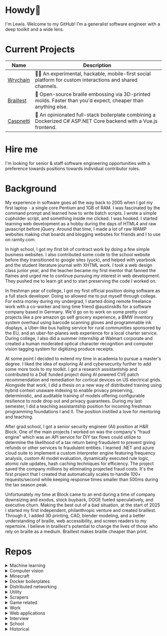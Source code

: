 <h1>
Howdy🤠
</h1>

<p>
I'm Lewis. Welcome to my GitHub! I'm a generalist software engineer with a deep toolkit and a wide lens.
</p>

<h1>Current Projects</h1>

| Name | Description |
| --- | --- |
| [Wrychain](https://github.com/Wrychain) | ⛓️‍💥 An experimental, hackable, mobile-first social platform for custom interactions and shared channels. |
| [Braillest](https://github.com/Braillest) | 🦮 Open-source braille embossing via 3D-printed molds. Faster than you'd expect, cheaper than anything else. |
| [Caspnetti](https://github.com/ramity/caspnetti) |  🍝 An opinionated full-stack boilerplate combining a Dockerized C# ASP.NET Core backend with a Vue.js frontend. |

<h1>Hire me</h1>

<p>
I'm looking for senior & staff software engineering opportunities with a preference towards positions towards individual contributor roles.
</p>

<h1>Background</h1>

<p>
My experience in software goes all the way back to 2005 when I got my first laptop - a single core Pentium and 1GB of RAM. I was fascinated by the command prompt and learned how to write batch scripts. I wrote a simple cupholder script, and something inside me clicked. I was hooked. I started learning web development as a hobby during the days of HTML4 and raw javascript before jQuery. Around that time, I made a lot of raw WAMP websites making chat boards and blogging websites for friends and I to use on ramity.com.
</p>

<p>
In high school, I got my first bit of contract work by doing a few simple business websites. I also contributed some code to the school website before they transitioned to google sites (yuck), and helped with yearbook and the student literature journal with XHTML work. I took a web design class junior year, and the teacher became my first mentor that fanned the flames and urged me to continue pursuing my interest in web development. They pushed me to learn git and to start preserving the code I worked on.
</p>

<p>
In freshman year of college, I got my first official position doing software as a full stack developer. Doing so allowed me to put myself through college. For extra money during my undergrad, I started doing remote freelance work with a co-worker and long time friend @austinsk8s for a software company based in Germany. We'd go on to work on some pretty cool projects like a pre amazon go self grocery experience, a BMW inventory system overhaul using barcode scanning gloves and programmable ink displays, a Uber-like bus hailing service for rural communities sponsored by the EU, and an uber-for-planes web experience for a local charter service. During college, I also did a summer internship at Walmart corporate and created a human moderated optical character recognition and computer vision tagging system for digitizing produce receipts.
</p>

<p>
At some point I decided to extend my time in academia to pursue a master's degree. I liked the idea of exploring AI and cybersecurity further to add some more tools to my toolkit. I got a research assistantship and contributed to a DoE funded project doing AI powered CVE patch recommendation and remediation for cortical devices on US electrical grids. Alongside that work, I did a thesis on a new way of distributed training using hybrid context unaware indexing to enable privacy preserving, deterministic, and auditable training of models offering configurable resilience to node drop out and privacy guarantees. During my last semester, I did a teaching assistantship position for incoming freshman programming foundations I and II. The position instilled a love for mentoring and teaching.
</p>

<p>
After grad school, I got a senior security engineer (AI) position at H&R Block. One of the main projects I worked on was the company's "fraud engine" which was an API service for DIY tax flows could utilize to determine the likelihood of a tax return being fraudulent to prevent giving refunds or other services to fraudulent entities. I learned .NET and azure cloud suite to implement a custom interpreter engine featuring frequency analysis, custom AI model evaluation, dynamically executed rule logic, atomic rule updates, hash caching techniques for efficiency. The project saved the company millions by eliminating projected fraud costs. It's the first project that I created that automatically scales to handle 100+ requests/second while keeping response times smaller than 500ms during the tax season peak.
</p>

<p>
Unfortunately my time at Block came to an end during a time of company downsizing and exodus, stock buyback, DOGE fueled speculatively, and executive churn. Making the best out of a bad situation, at the start of 2025 I started my first independent, philanthropic venture and created <a src="https://braillest.com">braillest</a>. Through it, I added 3D printing, CAD, blender modeling, and a better understanding of braille, web accessibility, and screen readers to my repertoire. I believe in braillest's potential to change the lives of those who rely on braille as a medium. Braillest makes braille cheaper than print.
</p>

<h1>Repos</h1>

<details>
<summary>Machine learning</summary>

| Name | Description |
| --- | --- |
| [clerk](https://github.com/ramity/clerk) | We have AI-generated pull requests at home with Docker, Ollama, and Gitlab. |
| [conjure](https://github.com/ramity/conjure) | A code generation experiment. All code must be generated via the use of generator scripts or ChatGPT responses. |
| [VED pwn](https://github.com/ramity/VED-pwn) | An ML experiment showing vehicle OBDII data is a uniquely identifiable. Utilizes the VED dataset detailed [here](https://arxiv.org/abs/1905.02081) |

</details>

<details>
<summary>Computer vision</summary>

| Name | Description |
| --- | --- |
| [athena](https://github.com/ramity/athena) | A docker setup for opencv experiments featuring a locally compiled version of opencv for more features and formats |
| [apexCV](https://github.com/ramity/apexcv) | [Incomplete] A computer vision framework/toolset for scraping Apex Legends videos for meaningful data and statistics over time |
| [opencv table detection](https://github.com/ramity/opencv-table-detection) | A simple table detection apporach created entirely with opencv |
| [lane detection](https://github.com/ramity/lane-detection) | A simple lane detection program created entirely with opencv |
| [opencv text detection](https://github.com/ramity/opencv-text-detection) | A simple text detection approach created entirely with opencv |
| [edge detection comparison](https://github.com/ramity/edge-detection-comparison) | A simple script to compare different forms of edge detection with opencv |
| [optical flow](https://github.com/ramity/optical-flow) | A simple script to perform optical flow with opencv |
</details>

<details>
<summary>Minecraft</summary>

| Name | Description |
| --- | --- | 
| [minecraft](https://github.com/ramity/minecraft) | A dockerized vanilla minecraft setup. |
| [vault hunters 3](https://github.com/ramity/vault-hunters-3) | A painless and fully featured dockerized server for the Vault Hunters 3 modpack. Now with ramdisk support! |
</details>

<details>
<summary>Docker boilerplates</summary>

| Name | Description |
| --- | --- | 
| [DLNA-kickstart](https://github.com/ramity/DLNA-kickstart) | A repo to kickstart a [D]ocker powered [L]inux image running a [N]ode [N]ativescript [A]ngular stack. |
| [DLAMPS-kickstart](https://github.com/ramity/DLAMPS-kickstart) | A repo to kickstart a [D]ocker powered [L]inux image running an [A]pache [M]ySQL [P]HP [S]ymfony stack. |
| [soothsayer](https://github.com/ramity/soothsayer) | A simple flask boilerplate for quickly creating web accessible applications created during my walmart internship. |
</details>

<details>
<summary>Distributed networking</summary>

| Name | Description |
| --- | --- | 
| [theia](https://github.com/ramity/theia) | [Incomplete] A stab at allowing opencv operations to be performed by a pool of machines. |
| [ramium](https://github.com/ramity/ramium) | [Incomplete] A hybrid blockchain network experiment featuring a global PoS blockchain with PoW subchains. |
</details>

<details>
<summary>Utility</summary>

| Name | Description |
| --- | --- |
| [iris](https://github.com/ramity/iris) | A suite of tools for key management (generation, distribution, storage, rotation), en/decryption of data, and validation of integrity and authenticity of data. Created for communicating over unsecure channels |
| [ssh-scripts](https://github.com/ramity/ssh-scripts) | Dead simple ssh-agent start and stop scripts to prevent terminals from creating multiple ssh-agent processes |
| [virtual-host-manager](https://github.com/ramity/virtual-host-manager) | Client based interface to quickly set up virtual hosts on development machines |
</details>

<details>
<summary>Scrapers</summary>

| Name | Description |
| --- | --- |
| [discord wordle processor](https://github.com/ramity/discord-wordle-processor) | Discover your discord server's Wordle leaderboard and finally settle who reigns supreme! Calculate detailed statistics from shared results like share count, current and max streak, weighted score, offByOne count, average % per guess, and more! |
| [potflip](https://github.com/ramity/potflip) | [Deprecated] RSbuddy is no longer supported. See README for notice. This repo contains a few php scripts to assist in flipping potions for a profit in osrs using the rsbuddy API. See README for example output. |
| [wowah](https://github.com/ramity/wowah) | [Deprecated] A simple data scraper for loading and parsing the WoW auction house api. |
| [twitchScrape](https://github.com/ramity/TwitchScrape) | A twitch stream data scraper that enables side-by-side parsing of the downloaded byte stream with opencv. |
| [typho](https://github.com/ramity/typho) | [Incomplete] The beginnings of a stock data scraper that cross-references alphaadvantage stock data and google trend data |
| [trade-paint](https://github.com/ramity/trade-paint) | [Incomplete] A simple autolist.com scraper to populate and filter available vehicles |
</details>

<details>
<summary>Game related</summary>

| Name | Description |
| --- | --- | 
| [world-sim](https://github.com/ramity/world-sim) | [Incomplete] The beginnings of the backend for a game that never quite took off. Left for reference |
| [Bent](https://github.com/ramity/Bent) | A simple game that uses a php websocket backend and electron frontend + three.js for rendering. |
| [Bent-Client](https://github.com/ramity/Bent-Client) | An electron client for a simple game |
| [js-map-generator](https://github.com/ramity/js-map-generator) | Simple but effective rogue-like map generator. Featured on my LinkedIn. View [here](http://ramity.github.io/js-map-generator/) |
</details>

<details>
<summary>Work</summary>

| Name | Description |
| --- | --- | 
| [CTTP-Lab-Cert](https://github.com/ramity/CTTP-Lab-Cert) | [Deprecated] - Moved to private phabricator repo. One of my first projects at CTTP. Left for reference. Features a self created google spreadsheet clone for managing lab certifications |
| [Storyline-AJAX-integration](https://github.com/ramity/Storyline-AJAX-integration) | Sweet and simple AJAX implementation to hack in functionality of getting grade values out of a Storyline application. |
</details>

<details>
<summary>Web applications</summary>

| Name | Description |
| --- | --- | 
| [micro](https://github.com/ramity/micro) | [Incomplete] The beginnings of a micro management interface for logging and inventorying food, clothes, and events. Left for reference and inspiration |
| [assistant](https://github.com/ramity/assistant) | [Incomplete] A simple micromanager for managing food, finances, closet, and time tracking |
| [ally](https://github.com/ramity/ally) | A companion hub |
</details>

<details>
<summary>Interview</summary>

| Name | Description |
| --- | --- | 
| [supply-pike-interview](https://github.com/ramity/supply-pike-interview) | Timed programming interview questions from local software development firm, Supply Pike. |
</details>

<details>
<summary>School</summary>

| Name | Description |
| --- | --- | 
| [Caesar-Cipher](https://github.com/ramity/Caesar-Cipher) | Sweet and simple sub 70 line functioning and interactive Caesar Cipher written in MIPS32 assembly |
| [CSCE-4853-HW5](https://github.com/ramity/CSCE-4853-HW5) | Interactive single-threaded SHA256 brute force password cracking tool given known hash and configurable password rules (min and max length, character set, salt, and more). |
| [CSCE-2004-HW6](https://github.com/ramity/CSCE-2004-HW6) | Solution, instructions, and helper code for Programming Foundations I's homework 6 |
| [phabricator-setup-doc](https://github.com/ramity/phabricator-setup-doc) | A fancy phabricator setup doc created for a technical writing class. |
| [CSCE-5703-HW](https://github.com/ramity/CSCE-5703-HW) | Homeworks from CSCE-5703 |
| [CSCE-5563-HW3](https://github.com/ramity/CSCE-5563-HW3) | Two pytorch projects: "dl3-actual" being GRU with a self defined backward propagation method, and "dl3-bonus" being a bidirectional LSTM using the highly undocumented nn.CTCLoss function to solve MNIST |
| [CSCE-5693-lab-2](https://github.com/ramity/CSCE-5693-lab-2) | GPU programming lab 2 |
| [capstone](https://github.com/ramity/capstone) | A simple pure CV approach for the autonomous navigation of a standardized robotics playing field. |
| [CSCE-4813-HW1](https://github.com/ramity/CSCE-4813-HW1) | Computer graphics homework #1 detailed [here](http://www.csce.uark.edu/~jgauch/4813/S19/projects/project1/project1.pdf) |
| [algo-hw9](https://github.com/ramity/algo-hw9) | Algorithms homework #9 |
| [algo-hw7](https://github.com/ramity/algo-hw7) | Algorithms homework #7 |
| [algo-hw4](https://github.com/ramity/algo-hw4) | Algorithms homework #4 |
| [AVL-tree](https://github.com/ramity/AVL-tree) | A simple AVL tree implemented in c++. For more details see: https://en.wikipedia.org/wiki/AVL_tree |
| [CSCE-4523-HW](https://github.com/ramity/CSCE-4523-HW) | Repo containing all homeworks for completed Database Management Systems class |
| [spring-2018-notes](https://github.com/ramity/spring-2018-notes) | Notes covering software engineering (CSCE 3513), autonomous robotics (CSCE 4013), advanced data structures (CSCE 4263), database management systems (CSCE 4523), and some miscellaneous ramblings |
| [Trees](https://github.com/ramity/Trees) | BST and AVL trees implemented in c++. For more details see: https://en.wikipedia.org/wiki/Binary_search_tree https://en.wikipedia.org/wiki/AVL_tree |
| [CSCE-4013-hw2](https://github.com/ramity/CSCE-4013-hw2) | The second homework assignment for the Autonomous Robotics course |
| [VectorInt](https://github.com/ramity/VectorInt) | A school project driven integer specific clone of the famous C++ vector class |
| [RegisterClient](https://github.com/ramity/RegisterClient) | Register client (Android app) for accessing the server-side API. Developed using Android Studio. |
| [RegisterAPI-Java](https://github.com/ramity/RegisterAPI-Java) | Server-side register API. Developed in Java (w/ Spring) using the Eclipse IDE. Mavenized. |
| [RegisterAPIDataDefinition](https://github.com/ramity/RegisterAPIDataDefinition) | SQL to create the backing database for the Register API project. |
| [Producer-Consumer](https://github.com/ramity/Producer-Consumer) | A multi-threaded producer-consumer implementation utilizing a shared bounded buffer. Created for an assignment. Written in java |
| [CSCE-2014-lab13](https://github.com/ramity/CSCE-2014-lab13) | Programming Foundations II - Lab 13 |
| [CSCE-2014-A1](https://github.com/ramity/CSCE-2014-A1) | Programming Foundations II - Assignment 1 |
| [CSCE-2004-Lab13](https://github.com/ramity/CSCE-2004-Lab13) | Programming Foundations I - Lab 13 |
| [CSCE-2004-Lab12](https://github.com/ramity/CSCE-2004-Lab12) | Programming Foundations I - Lab 12 |
| [CSCE-2004-Lab11](https://github.com/ramity/CSCE-2004-Lab11) | Programming Foundations I - Lab 11 |
| [CSCE-2004-A7](https://github.com/ramity/CSCE-2004-A7) | Programming Foundations I - Assignment 7 |
| [CSCE-2004-A6](https://github.com/ramity/CSCE-2004-A6) | Programming Foundations I - Assignment 6 |
| [CSCE-2004-A5](https://github.com/ramity/CSCE-2004-A5) | Programming Foundations I - Assignment 5 |
| [CSCE-2004-Lab10](https://github.com/ramity/CSCE-2004-Lab10) | Programming Foundations I - Lab 10 |
| [CSCE-2004-Lab09](https://github.com/ramity/CSCE-2004-Lab09) | Programming Foundations I - Lab 9 |
| [CSCE-2004-Lab08](https://github.com/ramity/CSCE-2004-Lab08) | Programming Foundations I - Lab 8 |
| [CSCE-2004-Lab07](https://github.com/ramity/CSCE-2004-Lab07) | Programming Foundations I - Lab 7 |
| [CSCE-2004-Lab06](https://github.com/ramity/CSCE-2004-Lab06) | Programming Foundations I - Lab 6 |
| [CSCE-2004-Lab05](https://github.com/ramity/CSCE-2004-Lab05) | Programming Foundations I - Lab 5 |
| [CSCE-2004-Lab04](https://github.com/ramity/CSCE-2004-Lab04) | Programming Foundations I - Lab 4 |
| [CSCE-2004-Lab03](https://github.com/ramity/CSCE-2004-Lab03) | Programming Foundations I - Lab 3 |
| [CSCE-2004-Lab02](https://github.com/ramity/CSCE-2004-Lab02) | Programming Foundations I - Lab 2 |
| [CSCE-2004-Lab01](https://github.com/ramity/CSCE-2004-Lab01) | Programming Foundations I - Lab 1 |
| [CSCE-2004-A4](https://github.com/ramity/CSCE-2004-A4) | Programming Foundations I - Assignment 4 |
| [CSCE-2004-A3](https://github.com/ramity/CSCE-2004-A3) | Programming Foundations I - Assignment 3 |
| [CSCE-2004-A2](https://github.com/ramity/CSCE-2004-A2) | Programming Foundations I - Assignment 2 |
| [CSCE-2004-A1](https://github.com/ramity/CSCE-2004-A1) | Programming Foundations I - Assignment 1 |
| [GNEG-1103-electronics](https://github.com/ramity/GNEG-1103-electronics) | Some simple Arduino scripts created for the electronics section of the general engineering course. |
</details>

<details>
<summary>Historical</summary>

| Name | Description |
| --- | --- | 
| [Mirai](https://github.com/ramity/Mirai) | Source code from the original mirai botnet hack forum post. Prior to its release on the forum, it was attributed to having created some of the largest botnets and DDoS attacks ever seen. It was formative in IoT manufactures cleaning up their act in the use of factory default usernames and passwords. |
</details>
